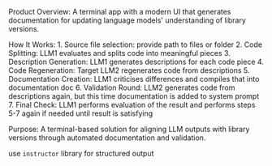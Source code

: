 Product Overview:
A terminal app with a modern UI that generates documentation for updating language models' understanding of library versions.

How It Works:
	1. Source file selection: provide path to files or folder
	2. Code Splitting: LLM1 evaluates and splits code into meaningful pieces
	3. Description Generation: LLM1 generates descriptions for each code piece
	4. Code Regeneration: Target LLM2 regenerates code from descriptions
	5. Documentation Creation: LLM1 criticises differences and compiles that into documentation doc
	6. Validation Round: LLM2 generates code from descriptions again, but this time documentation is added to system prompt
	7. Final Check: LLM1 performs evaluation of the result and performs steps 5-7 again if needed until result is satisfying

Purpose:
A terminal-based solution for aligning LLM outputs with library versions through automated documentation and validation.

use `instructor` library for structured output

